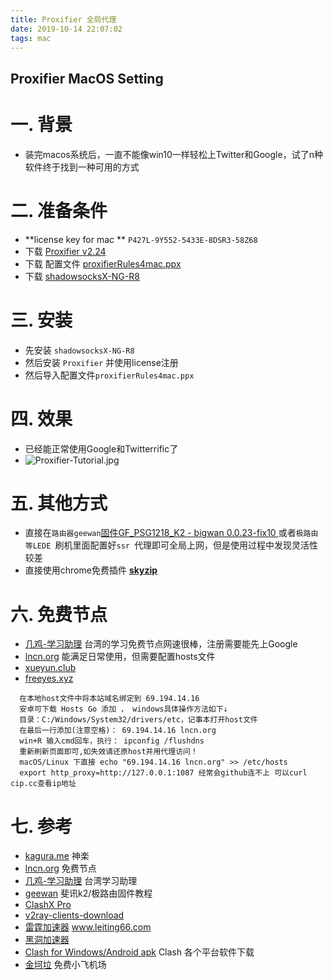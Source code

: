 ```yaml
---
title: Proxifier 全局代理
date: 2019-10-14 22:07:02
tags: mac
---
```


Proxifier MacOS Setting
---
# 一.  背景

* 装完macos系统后，一直不能像win10一样轻松上Twitter和Google，试了n种软件终于找到一种可用的方式
  <!--more-->

# 二.  准备条件
* **license key for mac **  `P427L-9Y552-5433E-8DSR3-58Z68` 
* 下载   [Proxifier v2.24](https://proxifier.com/download/ProxifierMac.dmg) 
* 下载  配置文件 [proxifierRules4mac.ppx](https://github.com/codewindy/mac_soft/blob/master/proxifierRules4mac.ppx)
* 下载  [shadowsocksX-NG-R8](https://github.com/codewindy/mac_soft/blob/master/ShadowsocksX-NG-R8.dmg)

# 三.  安装
* 先安装 `shadowsocksX-NG-R8`
* 然后安装 `Proxifier` 并使用license注册
* 然后导入配置文件`proxifierRules4mac.ppx`

# 四.  效果
* 已经能正常使用Google和Twitterrific了
* ![Proxifier-Tutorial.jpg](https://i.loli.net/2019/10/14/EUSiaK9mWbBgNJH.jpg)
# 五.  其他方式
* 直接在`路由器geewan`[固件GF_PSG1218_K2 - bigwan 0.0.23-fix10 ](http://dl.geewan.com/%E5%85%A8%E9%83%A8%E5%8E%86%E5%8F%B2%E5%9B%BA%E4%BB%B6/0.0.23/)或者`极路由等LEDE `刷机里面配置好`ssr `代理即可全局上网，但是使用过程中发现灵活性较差
* 直接使用chrome免费插件 [**skyzip**](https://github.com/codewindy/soft-common/blob/master/skyzip.crx)


# 六.  免费节点

* [几鸡-学习助理](https://ji-f.pw/signin) 台湾的学习免费节点网速很棒，注册需要能先上Google
* [lncn.org](https://lncn.org/) 能满足日常使用，但需要配置hosts文件
* [xueyun.club](https://xueyun.club/auth/register)
* [freeyes.xyz](https://freeyes.xyz)
  
```shell
  在本地host文件中将本站域名绑定到 69.194.14.16
  安卓可下载 Hosts Go 添加 ， windows具体操作方法如下↓
  目录：C:/Windows/System32/drivers/etc，记事本打开host文件
  在最后一行添加(注意空格)： 69.194.14.16 lncn.org
  win+R 输入cmd回车，执行： ipconfig /flushdns
  重新刷新页面即可,如失效请还原host并用代理访问！
  macOS/Linux 下直接 echo "69.194.14.16 lncn.org" >> /etc/hosts 
  export http_proxy=http://127.0.0.1:1087 经常会github连不上 可以curl cip.cc查看ip地址
```
# 七.  参考
* [kagura.me](https://www.kagura.me/dev/20190324005534.html)   神楽
* [lncn.org](https://lncn.org/)   免费节点
* [几鸡-学习助理](https://ji-f.pw/signin) 台湾学习助理
* [geewan](http://dl.geewan.com/%E6%96%90%E8%AE%AF%E8%B7%AF%E7%94%B1-Phicomm/%E6%9C%80%E6%96%B0%E5%85%8D%E6%8B%86%E6%9C%BA%E6%96%90%E8%AE%AFK1K2%E5%88%B7%E6%9E%81%E7%8E%A9%E5%9B%BA%E4%BB%B6%E6%95%99%E7%A8%8B.rar) 斐讯k2/极路由固件教程
* [ClashX Pro](https://install.appcenter.ms/users/clashx/apps/clashx-pro/distribution_groups/public)
* [v2ray-clients-download](https://tlanyan.pp.ua/v2ray-clients-download/)
* [雷霆加速器](https://www.rufrsp.com/) www.leiting66.com
* [黑洞加速器](https://www.heidongfast.com)
* [Clash for Windows/Android apk](https://docs.cfw.lbyczf.com) Clash 各个平台软件下载
* [金坷垃](https://jinkela001.xyz/auth/register/)  免费小飞机场